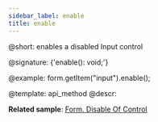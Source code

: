 ```yaml
---
sidebar_label: enable
title: enable
---          
```


@short: enables a disabled Input control

@signature: {'enable(): void;'}





@example:
form.getItem("input").enable();


@template: api_method
@descr:

**Related sample**: [Form. Disable Of Control](https://snippet.dhtmlx.com/n0ndn215)
